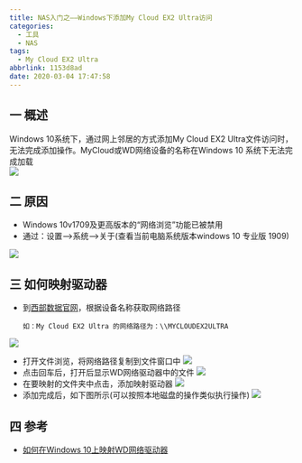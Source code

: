 ```yaml
---
title: NAS入门之——Windows下添加My Cloud EX2 Ultra访问
categories:
  - 工具
  - NAS
tags:
  - My Cloud EX2 Ultra
abbrlink: 1153d8ad
date: 2020-03-04 17:47:58
---
```

## 一 概述
Windows 10系统下，通过网上邻居的方式添加My Cloud EX2 Ultra文件访问时，无法完成添加操作。MyCloud或WD网络设备的名称在Windows 10 系统下无法完成加载  
![][1]
<!--more-->

## 二 原因
* Windows 10v1709及更高版本的“网络浏览”功能已被禁用
* 通过：设置——>系统——>关于(查看当前电脑系统版本windows 10 专业版 1909)

![][2]

## 三 如何映射驱动器
* 到[西部数据官网][11]，根据设备名称获取网络路径

  ```
  如：My Cloud EX2 Ultra 的网络路径为：\\MYCLOUDEX2ULTRA
  ```
![][3]
* 打开文件浏览，将网络路径复制到文件窗口中
![][4]
* 点击回车后，打开后显示WD网络驱动器中的文件
![][5]
* 在要映射的文件夹中点击，添加映射驱动器
![][6]
* 添加完成后，如下图所示(可以按照本地磁盘的操作类似执行操作)
![][7]

## 四 参考
* [如何在Windows 10上映射WD网络驱动器][11]

[1]:https://raw.githubusercontent.com/PGzxc/images/master/2020/mycloud-ext2-net-add-no.png
[2]:https://raw.githubusercontent.com/PGzxc/images/master/2020/mycloud-ext2-windows-version.png
[3]:https://raw.githubusercontent.com/PGzxc/images/master/2020/mycloud-guanwang-name-path.png
[4]:https://raw.githubusercontent.com/PGzxc/images/master/2020/mycloud-ext2-windows-path-fill.png
[5]:https://raw.githubusercontent.com/PGzxc/images/master/2020/mycloud-ext2-net-folder-open.png
[6]:https://raw.githubusercontent.com/PGzxc/images/master/2020/mycloud-ext2-windows-public-yingshe.png
[7]:https://raw.githubusercontent.com/PGzxc/images/master/2020/mycloud-ext2-windows-add-finish.png

[11]:https://support-en.wd.com/app/answers/detail/a_id/25436/h/p2#subject2